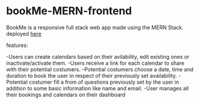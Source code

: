 # bookMe-MERN-frontend

BookMe is a responsive full stack web app made using the MERN Stack.
deployed <a href="https://thebookmeproject.netlify.app/">here<a/>

features:

-Users can create calendars based on their avilability, edit existing ones or inactivate/activate them.
-Users receive a link for each calendar to share with their potential costumers.
-Potential costumers choose a date, time and duration to book the user in respect of their previously set availability.
-Potential costumer fill a from of questions previously set by the user in addition to some basic information like name and email.
-User manages all their bookings and calendars on their dashboard
